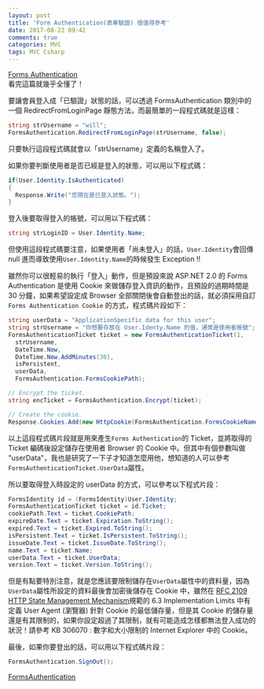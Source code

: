 ```yaml
---
layout: post
title: 'Form Authentication(表單驗證) 很值得參考'
date: 2017-08-22 09:42
comments: true
categories: MVC
tags: MVC Csharp
---
```


[Forms Authentication](http://msdn2.microsoft.com/en-us/library/aa480476.aspx)<br>
看完這篇就幾乎全懂了！

要讓會員登入成「已驗證」狀態的話，可以透過 FormsAuthentication 類別中的一個 RedirectFromLoginPage 靜態方法，而最簡單的一段程式碼就是這樣：
```cs
string strUsername = "will";
FormsAuthentication.RedirectFromLoginPage(strUsername, false);
```
只要執行這段程式碼就會以「strUsername」定義的名稱登入了。

如果你要判斷使用者是否已經是登入的狀態，可以用以下程式碼：
```cs
if(User.Identity.IsAuthenticated)
{
  Response.Write("您現在是已登入狀態。");
}
```
登入後要取得登入的帳號，可以用以下程式碼：
```cs
string strLoginID = User.Identity.Name;
```
但使用這段程式碼要注意，如果使用者「尚未登入」的話，`User.Identity`會回傳 null 進而導致使用`User.Identity.Name`的時候發生 Exception !!

雖然你可以很輕易的執行「登入」動作，但是預設來說 ASP.NET 2.0 的 Forms Authentication 是使用 Cookie 來做儲存登入資訊的動作，且預設的過期時間是 30 分鐘，如果希望設定成 Browser 全部關閉後會自動登出的話，就必須採用自訂 `Forms Authentication Cookie` 的方式，程式碼片段如下：
```cs
string userData = "ApplicationSpecific data for this user";
string strUsername = "你想要存放在 User.Identy.Name 的值，通常是使用者帳號";
FormsAuthenticationTicket ticket = new FormsAuthenticationTicket(1,
  strUsername,
  DateTime.Now,
  DateTime.Now.AddMinutes(30),
  isPersistent,
  userData,
  FormsAuthentication.FormsCookiePath);

// Encrypt the ticket.
string encTicket = FormsAuthentication.Encrypt(ticket);

// Create the cookie.
Response.Cookies.Add(new HttpCookie(FormsAuthentication.FormsCookieName, encTicket));
```
以上這段程式碼片段就是用來產生`Forms Authentication`的 Ticket，並將取得的 Ticket 編碼後設定儲存在使用者 Browser 的 Cookie 中。但其中有個參數叫做 "userData"，我也是研究了一下子才知道怎麼用他，想知道的人可以參考`FormsAuthenticationTicket.UserData`屬性。<br>

所以要取得登入時設定的 userData 的方式，可以參考以下程式片段：
```cs
FormsIdentity id = (FormsIdentity)User.Identity;
FormsAuthenticationTicket ticket = id.Ticket;
cookiePath.Text = ticket.CookiePath;
expireDate.Text = ticket.Expiration.ToString();
expired.Text = ticket.Expired.ToString();
isPersistent.Text = ticket.IsPersistent.ToString();
issueDate.Text = ticket.IssueDate.ToString();
name.Text = ticket.Name;
userData.Text = ticket.UserData;
version.Text = ticket.Version.ToString();
```
但是有點要特別注意，就是您應該要限制儲存在`UserData`屬性中的資料量，因為`UserData`屬性所設定的資料最後會加密後儲存在 Cookie 中，雖然在 [RFC 2109 HTTP State Management Mechanism](https://tools.ietf.org/html/rfc2109)規範的 6.3 Implementation Limits 中有定義 User Agent (瀏覽器) 針對 Cookie 的最低儲存量，但是其 Cookie 的儲存量還是有其限制的，如果你設定超過了其限制，就有可能造成怎樣都無法登入成功的狀況！請參考 KB 306070 : 數字和大小限制的 Internet Explorer 中的 Cookie。

最後，如果你要登出的話，可以用以下程式碼片段：
```cs
FormsAuthentication.SignOut();
```
[FormsAuthentication](https://blog.miniasp.com/post/2008/02/20/Explain-Forms-Authentication-in-ASPNET-20.aspx)